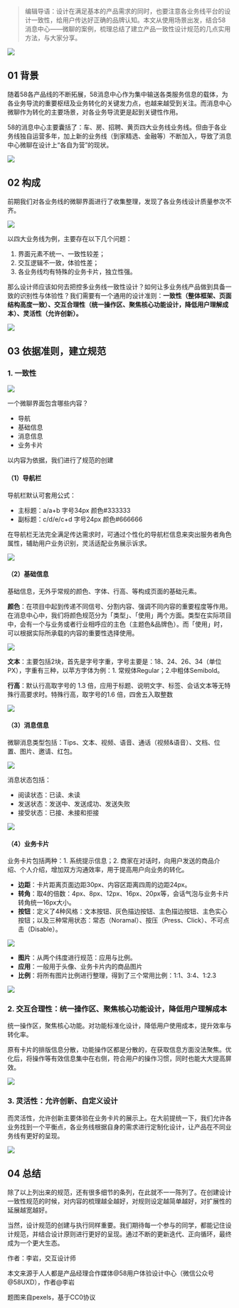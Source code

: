 > 编辑导语：设计在满足基本的产品需求的同时，也要注意各业务线平台的设计一致性，给用户传达好正确的品牌认知。本文从使用场景出发，结合58消息中心——微聊的案例，梳理总结了建立产品一致性设计规范的几点实用方法，与大家分享。

![](https://cdn.wallleap.cn/img/pic/illustrtion/202211091022341.jpeg)

## 01 背景

随着58各产品线的不断拓展，58消息中⼼作为集中输送各类服务信息的载体，为各业务导流的重要枢纽及业务转化的关键发⼒点，也越来越受到关注。而消息中心微聊作为转化的主要场景，对各业务导流更是起到关键性作用。

58的消息中心主要囊括了：车、房、招聘、黄页四大业务线业务线。但由于各业务线独自运营多年，加上新的业务线（到家精选、金融等）不断加入，导致了消息中心微聊在设计上“各自为营”的现状。

![](https://cdn.wallleap.cn/img/pic/illustrtion/202211091022342.png)

## 02 构成

前期我们对各业务线的微聊界面进行了收集整理，发现了各业务线设计质量参次不齐。

![](https://cdn.wallleap.cn/img/pic/illustrtion/202211091022343.png)

以四大业务线为例，主要存在以下几个问题：

1.  界面元素不统一、一致性较差；
2.  交互逻辑不一致，体验性差；
3.  各业务线均有特殊的业务卡片，独立性强。

那么设计师应该如何去把控多业务线一致性设计？如何让多业务线产品做到具备一致的识别性与体验性？我们需要有一个通用的设计准则：**一致性（整体框架、页面结构高度一致）、交互合理性（统一操作区、聚焦核心功能设计，降低用户理解成本）、灵活性（允许创新）。**

![](https://cdn.wallleap.cn/img/pic/illustrtion/202211091022344.png)

## 03 依据准则，建立规范

### 1. 一致性

![](https://cdn.wallleap.cn/img/pic/illustrtion/202211091022345.png)

一个微聊界面包含哪些内容？

-   导航
-   基础信息
-   消息信息
-   业务卡片

以内容为依据，我们进行了规范的创建

#### （1）导航栏

导航栏默认可套用公式：

-   主标题：a/a+b 字号34px 颜色#333333
-   副标题：c/d/e/c+d 字号24px 颜色#666666

在导航栏无法完全满足传达需求时，可通过个性化的导航栏信息来突出服务者角色属性，辅助用户业务识别，灵活适配业务展示诉求。

![](https://cdn.wallleap.cn/img/pic/illustrtion/202211091022346.png)

#### （2）基础信息

基础信息，无外乎常规的颜色、字体、行高、等构成页面的基础元素。

**颜色**：在项目中起到传递不同信号、分割内容、强调不同内容的重要程度等作用。在消息中心中，我们将颜色规范分为「类型」、「使用」两个方面。类型在实际项目中，会有一个与业务或者行业相呼应的主色（主题色&品牌色）。而「使用」时，可以根据实际所承载的内容的重要性选择使用。

![](https://cdn.wallleap.cn/img/pic/illustrtion/202211091022347.png)

**文本**：主要包括2块，首先是字号字重，字号主要是：18、24、26、34（单位PX），字重有三种，以苹方字体为例：1. 常规体Regular；2.中粗体Semibold。

**行高**：默认行高取字号的 1.3 倍，应用于标题、说明文字、标签、会话文本等无特殊行高要求时。特殊行高，取字号的1.6 倍，四舍五入取整数

![](https://cdn.wallleap.cn/img/pic/illustrtion/202211091022349.png)

#### （3）消息信息

微聊消息类型包括：Tips、文本、视频、语音、通话（视频&语音）、文档、位置、图片、邀请、红包。

![](https://cdn.wallleap.cn/img/pic/illustrtion/202211091022350.png)

消息状态包括：

-   阅读状态：已读、未读
-   发送状态：发送中、发送成功、发送失败
-   接受状态：已接、未接和拒接

![](https://cdn.wallleap.cn/img/pic/illustrtion/202211091022351.png)

#### （4）业务卡片

业务卡片包括两种：1. 系统提示信息；2. 商家在对话时，向用户发送的商品介绍、个人介绍，增加双方沟通效率，用于提高用户向业务的转化。

-   **边距**：卡片距离页面边距30px、内容区距离四周的边距24px。
-   **转角**：取4的倍数：4px、8px、12px、16px、20px等，会话气泡与业务卡片转角统一16px大小。
-   **按钮**：定义了4种风格：文本按钮、灰色描边按钮、主色描边按钮、主色实心按钮；以及三种常用状态：常态（Noramal）、按压（Press、Click）、不可点击（Disable）。

![](https://cdn.wallleap.cn/img/pic/illustrtion/202211091022352.png)

-   **图片**：从两个纬度进行规范：应用与比例。
-   **应用**：一般用于头像、业务卡片内的商品图片
-   **比例**：将所有图片比例进行整理，得到了三个常用比例：1:1、3:4、1:2.3

![](https://cdn.wallleap.cn/img/pic/illustrtion/202211091022353.png)

### 2. 交互合理性：统一操作区、聚焦核心功能设计，降低用户理解成本

统一操作区，聚焦核心功能。对功能标准化设计，降低用户使用成本，提升效率与转化率。

原有卡片的排版信息分散，功能操作区都是分散的，在获取信息方面没法聚焦。优化后，将操作等有效信息集中在右侧，符合用户的操作习惯，同时也能大大提高屏效。

![](https://cdn.wallleap.cn/img/pic/illustrtion/202211091022354.png)

### 3. 灵活性：允许创新、自定义设计

而灵活性，允许创新主要体验在业务卡片的展示上。在大前提统一下，我们允许各业务找到一个平衡点，各业务线根据自身的需求进行定制化设计，让产品在不同业务线有更好的呈现。

![](https://cdn.wallleap.cn/img/pic/illustrtion/202211091022355.png)

## 04 总结

除了以上列出来的规范，还有很多细节的条列，在此就不一一陈列了。在创建设计一致性规范的时候，对内容的梳理越全越好，对规则设定越简单越好，对扩展性的延展越宽越好。

当然，设计规范的创建与执行同样重要。我们期待每一个参与的同学，都能记住设计规范，并结合设计原则进行更好的呈现。通过不断的更新迭代、正向循环，最终成为一个更大生态。

作者：李岩，交互设计师

本文来源于人人都是产品经理合作媒体@58用户体验设计中心（微信公众号@58UXD），作者@李岩

题图来自pexels，基于CC0协议